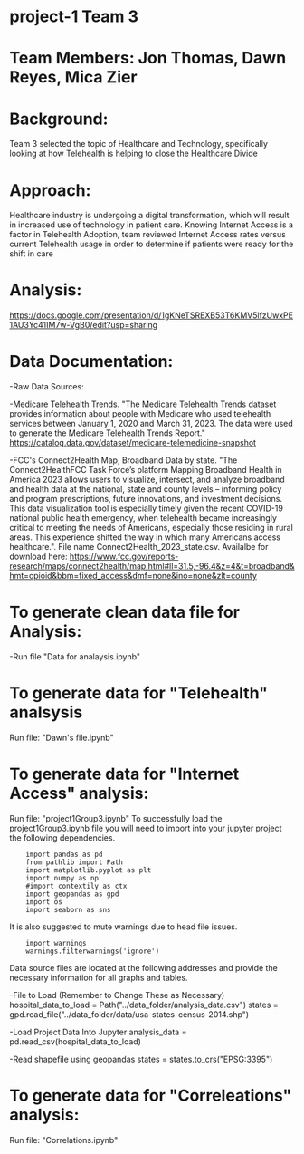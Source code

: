 # project-1 Team 3

# Team Members: Jon Thomas, Dawn Reyes, Mica Zier

# Background: 
Team 3 selected the topic of Healthcare and Technology, specifically looking at how Telehealth is helping to close the Healthcare Divide 

# Approach: 
Healthcare industry is undergoing a digital transformation, which will result in increased use of technology in patient care. Knowing Internet Access is a factor in Telehealth Adoption, team reviewed Internet Access rates versus current Telehealth usage in order to determine if patients were ready for the shift in care 

# Analysis: 
https://docs.google.com/presentation/d/1gKNeTSREXB53T6KMV5lfzUwxPE1AU3Yc41IM7w-VgB0/edit?usp=sharing

# Data Documentation: 

-Raw Data Sources:

-Medicare Telehealth Trends. "The Medicare Telehealth Trends dataset provides information about people with Medicare who used telehealth services between January 1, 2020 and March 31, 2023. The data were used to generate the Medicare Telehealth Trends Report." https://catalog.data.gov/dataset/medicare-telemedicine-snapshot

-FCC's Connect2Health Map, Broadband Data by state. "The Connect2HealthFCC Task Force’s platform Mapping Broadband Health in America 2023 allows users to visualize, intersect, and analyze broadband and health data at the national, state and county levels – informing policy and program prescriptions, future innovations, and investment decisions. This data visualization tool is especially timely given the recent COVID-19 national public health emergency, when telehealth became increasingly critical to meeting the needs of Americans, especially those residing in rural areas. This experience shifted the way in which many Americans access healthcare.". File name Connect2Health_2023_state.csv. Availalbe for download here: https://www.fcc.gov/reports-research/maps/connect2health/map.html#ll=31.5,-96.4&z=4&t=broadband&hmt=opioid&bbm=fixed_access&dmf=none&ino=none&zlt=county

# To generate clean data file for Analysis: 

-Run file "Data for analaysis.ipynb"

# To generate data for "Telehealth" analsysis
Run file:  "Dawn's file.ipynb"

# To generate data for "Internet Access" analysis:
Run file: "project1Group3.ipynb"
  To successfully load the project1Group3.ipynb file you will need to import into your jupyter project the following dependencies.
  
        import pandas as pd
        from pathlib import Path
        import matplotlib.pyplot as plt
        import numpy as np
        #import contextily as ctx
        import geopandas as gpd
        import os
        import seaborn as sns
        
  It is also suggested to mute warnings due to head file issues.
  
        import warnings
        warnings.filterwarnings('ignore')

Data source files are located at the following addresses and provide the necessary information for all graphs and tables.

-File to Load (Remember to Change These as Necessary)
hospital_data_to_load = Path("../data_folder/analysis_data.csv")
states = gpd.read_file("../data_folder/data/usa-states-census-2014.shp")

-Load Project Data Into Jupyter
analysis_data = pd.read_csv(hospital_data_to_load)

-Read shapefile using geopandas
states = states.to_crs("EPSG:3395")

# To generate data for "Correleations" analysis:
Run file: "Correlations.ipynb"
